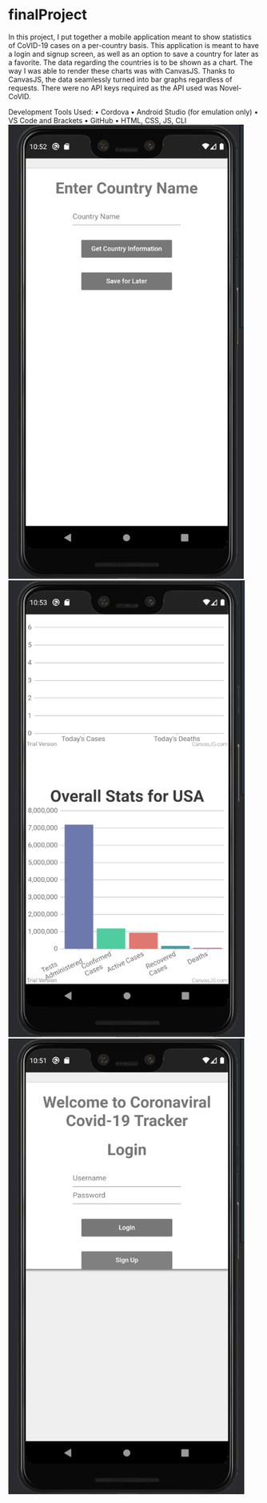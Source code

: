 # finalProject

In this project, I put together a mobile application meant to show statistics of CoVID-19 cases on a per-country basis. This application is meant to have a login and signup screen, as well as an option to save a country for later as a favorite. The data regarding the countries is to be shown as a chart. The way I was able to render these charts was with CanvasJS. Thanks to CanvasJS, the data seamlessly turned into bar graphs regardless of requests. There were no API keys required as the API used was Novel-CoVID.

Development Tools Used:
•	Cordova
•	Android Studio (for emulation only)
•	VS Code and Brackets
•	GitHub
•	HTML, CSS, JS, CLI
 
![Overview](/Pictures/novel1.png)
![Overview](/Pictures/novel2.png)
![Overview](/Pictures/novel3.png)
